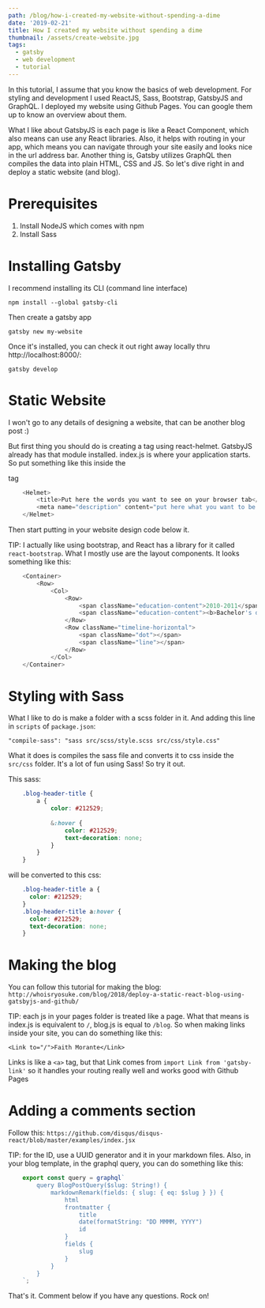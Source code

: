 ```yaml
---
path: /blog/how-i-created-my-website-without-spending-a-dime
date: '2019-02-21'
title: How I created my website without spending a dime
thumbnail: /assets/create-website.jpg
tags:
  - gatsby
  - web development
  - tutorial
---
```


In this tutorial, I assume that you know the basics of web development. For styling and development I used ReactJS, Sass, Bootstrap, GatsbyJS and GraphQL. I deployed my website using Github Pages. You can google them up to know an overview about them.

What I like about GatsbyJS is each page is like a React Component, which also means can use any React libraries. Also, it helps with routing in your app, which means you can navigate through your site easily and looks nice in the url address bar. Another thing is, Gatsby utilizes GraphQL then compiles the data into plain HTML, CSS and JS. So let's dive right in and deploy a static website (and blog).

# Prerequisites 

1. Install NodeJS which comes with npm
2. Install Sass

# Installing Gatsby

I recommend installing its CLI (command line interface)

    npm install --global gatsby-cli

Then create a gatsby app

    gatsby new my-website

Once it's installed, you can check it out right away locally thru http://localhost:8000/:

    gatsby develop

# Static Website

I won't go to any details of designing a website, that can be another blog post :)

But first thing you should do is creating a <head> tag using react-helmet. GatsbyJS already has that module installed.
index.js is where your application starts. So put something like this inside the <div> tag

```javascript
    <Helmet>
        <title>Put here the words you want to see on your browser tab</title>
        <meta name="description" content="put here what you want to be used for SEO" />
    </Helmet>
```
Then start putting in your website design code below it. 

TIP: I actually like using bootstrap, and React has a library for it called `react-bootstrap`. What I mostly use are the layout components. It looks something like this: 

```javascript
    <Container>
        <Row>
            <Col>
                <Row>
                    <span className="education-content">2010-2011</span>
                    <span className="education-content"><b>Bachelor's degree in Computing</b></span>
                </Row>
                <Row className="timeline-horizontal">
                    <span className="dot"></span>
                    <span className="line"></span>
                </Row>
            </Col>
    </Container>
```
# Styling with Sass

What I like to do is make a folder with a scss folder in it. And adding this line in `scripts` of `package.json`:

    "compile-sass": "sass src/scss/style.scss src/css/style.css"
    
What it does is compiles the sass file and converts it to css inside the `src/css` folder. It's a lot of fun using Sass! So try it out.

This sass:

```scss
    .blog-header-title {
        a {
            color: #212529;
    
            &:hover {
                color: #212529;
                text-decoration: none;
            }
        }
    }
```
will be converted to this css:

```scss
    .blog-header-title a {
      color: #212529;
    }
    .blog-header-title a:hover {
      color: #212529;
      text-decoration: none;
    }
``` 
# Making the blog

You can follow this tutorial for making the blog: `http://whoisryosuke.com/blog/2018/deploy-a-static-react-blog-using-gatsbyjs-and-github/`

TIP: each js in your pages folder is treated like a page. What that means is index.js is equivalent to `/`, blog.js is equal to `/blog`. So when making links inside your site, you can do something like this:

    <Link to="/">Faith Morante</Link>
    
Links is like a `<a>` tag, but that Link comes from `import Link from 'gatsby-link'` so it handles your routing really well and works good with Github Pages

# Adding a comments section

Follow this: `https://github.com/disqus/disqus-react/blob/master/examples/index.jsx`

TIP: for the ID, use a UUID generator and it in your markdown files. Also, in your blog template, in the graphql query, you can do something like this: 

```javascript
    export const query = graphql`
        query BlogPostQuery($slug: String!) {
            markdownRemark(fields: { slug: { eq: $slug } }) {
                html
                frontmatter {
                    title
                    date(formatString: "DD MMMM, YYYY")
                    id
                }
                fields {
                    slug
                }
            }
        }
    `;
```
That's it. Comment below if you have any questions. Rock on!
    
    
